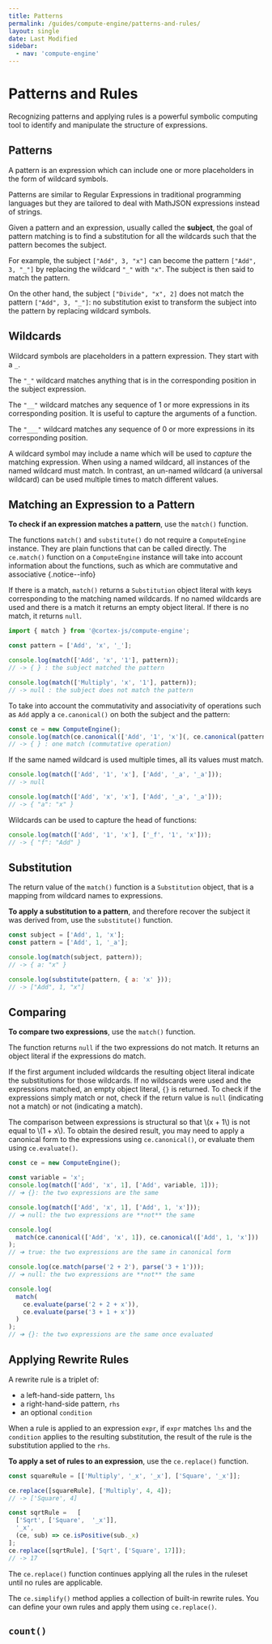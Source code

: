 ```yaml
---
title: Patterns
permalink: /guides/compute-engine/patterns-and-rules/
layout: single
date: Last Modified
sidebar:
  - nav: 'compute-engine'
---
```


# Patterns and Rules

Recognizing patterns and applying rules is a powerful symbolic computing tool 
to identify and manipulate the structure of expressions.

## Patterns

A pattern is an expression which can include one or more placeholders in the 
form of wildcard symbols.

Patterns are similar to Regular Expressions in traditional programming languages
but they are tailored to deal with MathJSON expressions instead of strings.

Given a pattern and an expression, usually called the **subject**, the goal of
pattern matching is to find a substitution for all the wildcards such that the
pattern becomes the subject.

For example, the subject `["Add", 3, "x"]` can become the pattern
`["Add", 3, "_"]` by replacing the wildcard `"_"` with `"x"`. The subject is
then said to match the pattern.

On the other hand, the subject `["Divide", "x", 2]` does not match the pattern
`["Add", 3, "_"]`: no substitution exist to transform the subject into the
pattern by replacing wildcard symbols.

## Wildcards

Wildcard symbols are placeholders in a pattern expression. They start with a `_`.

The `"_"` wildcard matches anything that is in the corresponding position in the
subject expression.

The `"__"` wildcard matches any sequence of 1 or more expressions in its
corresponding position. It is useful to capture the arguments of a function.

The `"___"` wildcard matches any sequence of 0 or more expressions in its
corresponding position.

A wildcard symbol may include a name which will be used to _capture_ the
matching expression. When using a named wildcard, all instances of the named
wildcard must match. In contrast, an un-named wildcard (a universal wildcard)
can be used multiple times to match different values.

## Matching an Expression to a Pattern

**To check if an expression matches a pattern**, use the `match()` function.

The functions `match()` and `substitute()` do not require a `ComputeEngine` 
instance. They are plain functions that can be called directly. The `ce.match()`
function on a `ComputeEngine` instance will take into account information 
about the functions, such as which are commutative and associative {.notice--info}

If there is a match, `match()` returns a `Substitution` object literal with 
keys corresponding to the matching named wildcards. If no named wildcards are 
used and there is a match it returns an empty object literal. If there is no 
match, it returns `null`.

```js
import { match } from '@cortex-js/compute-engine';

const pattern = ['Add', 'x', '_'];

console.log(match(['Add', 'x', '1'], pattern));
// -> { } : the subject matched the pattern

console.log(match(['Multiply', 'x', '1'], pattern));
// -> null : the subject does not match the pattern
```

To take into account the commutativity and associativity of operations such as `Add` apply a `ce.canonical()` on both the subject and the pattern:

```js
const ce = new ComputeEngine();
console.log(match(ce.canonical(['Add', '1', 'x'](, ce.canonical(pattern)));
// -> { } : one match (commutative operation)
```

If the same named wildcard is used multiple times, all its values must match.

```js
console.log(match(['Add', '1', 'x'], ['Add', '_a', '_a']));
// -> null

console.log(match(['Add', 'x', 'x'], ['Add', '_a', '_a']));
// -> { "a": "x" }
```

Wildcards can be used to capture the head of functions:

```js
console.log(match(['Add', '1', 'x'], ['_f', '1', 'x']));
// -> { "f": "Add" }
```

## Substitution

The return value of the `match()` function is a `Substitution` object, that is a
mapping from wildcard names to expressions.

**To apply a substitution to a pattern**, and therefore recover the subject it
was derived from, use the `substitute()` function.

```js
const subject = ['Add', 1, 'x'];
const pattern = ['Add', 1, '_a'];

console.log(match(subject, pattern));
// -> { a: "x" }

console.log(substitute(pattern, { a: 'x' }));
// -> ["Add", 1, "x"]
```

## Comparing

**To compare two expressions**, use the `match()` function. 

The function returns `null` if the two expressions do not match. It returns an 
object literal if the expressions do match. 

If the first argument included wildcards the resulting object literal indicate
the substitutions for those wildcards. If no wildscards were used and the\
expressions matched, an empty object literal, `{}` is returned. 
To check if the expressions simply match or not, check if the return value is
 `null` (indicating not a match) or not (indicating a match).

The comparison between expressions is structural so that \\(x + 1\\) is not
equal to \\(1 + x\\). To obtain the desired result, you may need to apply a
canonical form to the expressions using `ce.canonical()`, or evaluate
them using `ce.evaluate()`.

```js
const ce = new ComputeEngine();

const variable = 'x';
console.log(match(['Add', 'x', 1], ['Add', variable, 1]));
// ➔ {}: the two expressions are the same

console.log(match(['Add', 'x', 1], ['Add', 1, 'x']));
// ➔ null: the two expressions are **not** the same

console.log(
  match(ce.canonical(['Add', 'x', 1]), ce.canonical(['Add', 1, 'x']))
);
// ➔ true: the two expressions are the same in canonical form

console.log(ce.match(parse('2 + 2'), parse('3 + 1')));
// ➔ null: the two expressions are **not** the same

console.log(
  match(
    ce.evaluate(parse('2 + 2 + x')),
    ce.evaluate(parse('3 + 1 + x'))
  )
);
// ➔ {}: the two expressions are the same once evaluated
```

## Applying Rewrite Rules

A rewrite rule is a triplet of:

- a left-hand-side pattern,  `lhs`
- a right-hand-side pattern, `rhs`
- an optional `condition`

When a rule is applied to an expression `expr`, if `expr` matches `lhs` and
the `condition` applies to the resulting substitution, the result of the 
rule is the substitution applied to the `rhs`.

**To apply a set of rules to an expression**, use the `ce.replace()` function.

```ts
const squareRule = [['Multiply', '_x', '_x'], ['Square', '_x']];

ce.replace([squareRule], ['Multiply', 4, 4]);
// -> ['Square', 4]

const sqrtRule =   [
  ['Sqrt', ['Square',  '_x']], 
  '_x',
  (ce, sub) => ce.isPositive(sub._x)
];
ce.replace([sqrtRule], ['Sqrt', ['Square', 17]]);
// -> 17
```

The `ce.replace()` function continues applying all the rules in the ruleset until no rules are applicable.

The `ce.simplify()` method applies a collection of built-in rewrite rules. You can define your own rules and apply them 
using `ce.replace()`.



## `count()`
